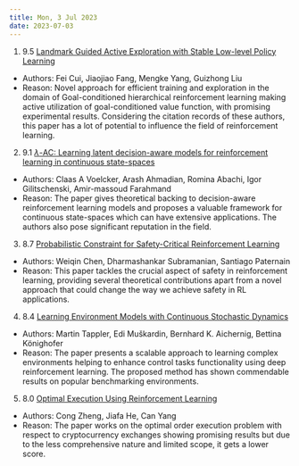 ```yaml
---
title: Mon, 3 Jul 2023
date: 2023-07-03
---
```

1. 9.5 [Landmark Guided Active Exploration with Stable Low-level Policy Learning](https://arxiv.org/abs/2306.17484)
* Authors: Fei Cui, Jiaojiao Fang, Mengke Yang, Guizhong Liu
* Reason: Novel approach for efficient training and exploration in the domain of Goal-conditioned hierarchical reinforcement learning making active utilization of goal-conditioned value function, with promising experimental results. Considering the citation records of these authors, this paper has a lot of potential to influence the field of reinforcement learning.

2. 9.1 [$λ$-AC: Learning latent decision-aware models for reinforcement learning in continuous state-spaces](https://arxiv.org/abs/2306.17366)
* Authors: Claas A Voelcker, Arash Ahmadian, Romina Abachi, Igor Gilitschenski, Amir-massoud Farahmand
* Reason: The paper gives theoretical backing to decision-aware reinforcement learning models and proposes a valuable framework for continuous state-spaces which can have extensive applications. The authors also pose significant reputation in the field.

3. 8.7 [Probabilistic Constraint for Safety-Critical Reinforcement Learning](https://arxiv.org/abs/2306.17279)
* Authors: Weiqin Chen, Dharmashankar Subramanian, Santiago Paternain
* Reason: This paper tackles the crucial aspect of safety in reinforcement learning, providing several theoretical contributions apart from a novel approach that could change the way we achieve safety in RL applications.

4. 8.4 [Learning Environment Models with Continuous Stochastic Dynamics](https://arxiv.org/abs/2306.17204)
* Authors: Martin Tappler, Edi Muškardin, Bernhard K. Aichernig, Bettina Könighofer
* Reason: The paper presents a scalable approach to learning complex environments helping to enhance control tasks functionality using deep reinforcement learning. The proposed method has shown commendable results on popular benchmarking environments.

5. 8.0 [Optimal Execution Using Reinforcement Learning](https://arxiv.org/abs/2306.17178)
* Authors: Cong Zheng, Jiafa He, Can Yang
* Reason: The paper works on the optimal order execution problem with respect to cryptocurrency exchanges showing promising results but due to the less comprehensive nature and limited scope, it gets a lower score.

